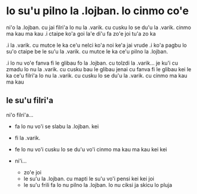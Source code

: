 # lo su'u pilno la .lojban. lo cinmo co'e
ni'o la .lojban. cu jai filri'a lo nu la .varik. cu cusku lo se du'u la .varik. cinmo ma kau ma kau  .i ctaipe ko'a goi la'e di'u fa zo'e joi tu'a zo ka

.i la .varik. cu mutce le ka ce'u nelci ko'a noi ke'a jai vrude  .i ko'a pagbu lo su'o ctaipe be le su'u la .varik. cu mutce le ka ce'u pilno la .lojban.

.i lo nu vo'e fanva fi le glibau fo la .lojban. cu tolzdi la .varik... je ku'i cu zmadu lo nu la .varik. cu cusku bau le glibau jenai cu fanva fi le glibau kei le ka ce'u filri'a lo nu la .varik. cu cusku lo se du'u la .varik. cu cinmo ma kau ma kau

## le su'u filri'a
ni'o filri'a...

* fa lo nu vo'i se slabu la .lojban. kei
* fi la .varik.
* fe lo nu vo'i cusku lo se du'u vo'i cinmo ma kau ma kau kei kei
* ni'i...

  * zo'e joi
  * le su'u la .lojban. cu mapti le su'u vo'i pensi kei kei joi
  * le su'u frili fa lo nu pilno la .lojban. lo nu ciksi ja skicu lo pluja
